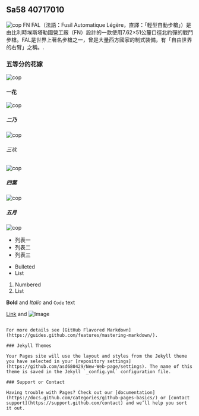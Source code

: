## Sa58 40717010
![cop](https://www.trlng.com/wp-content/uploads/2015/03/Ar_sa58_para.jpg)
FN FAL（法語：Fusil Automatique Légère，直譯：「輕型自動步槍」）是由比利時埃斯塔勒國營工廠（FN）設計的一款使用7.62×51公釐口徑北約彈的戰鬥步槍。FAL是世界上著名步槍之一，曾是大量西方國家的制式裝備，有「自由世界的右臂」之稱。.



### 五等分的花嫁

![cop](https://obs.line-scdn.net/0hskaESGO0LERcPAXDcypTE2ZqLytvUD9HOAp9Rx9ScnAmWGoRY19jcn80dSNzW2saMlJrJn04N3UkDDkXaFhj/w644)

#### 一花

![cop](https://encrypted-tbn0.gstatic.com/images?q=tbn:ANd9GcRmKB4nnFqX2Fi-IO0Gd6nqZ1ASpuCSrmfgLY3IQMTM-trgrE41QxtOjS4IfPZFoCGlND8&usqp=CAU)

##### 二乃

![cop](https://i.imgur.com/yc2LFDi.jpg)

###### 三玖

![cop](https://static.wikia.nocookie.net/5hanayome/images/c/cc/%E4%B8%AD%E9%87%8E%E4%B8%89%E7%8E%96_%E5%8B%95%E7%95%AB%E8%B3%87%E8%A8%8A%E6%A1%86.png/revision/latest?cb=20190420150150&path-prefix=zh-tw)

##### 四葉

![cop](https://static.wikia.nocookie.net/5hanayome/images/5/54/%E4%B8%AD%E9%87%8E%E5%9B%9B%E8%91%89_%E5%8B%95%E7%95%AB%E8%B3%87%E8%A8%8A%E6%A1%86.png/revision/latest?cb=20190420150209&path-prefix=zh-tw)

##### 五月

![cop](https://static.wikia.nocookie.net/5hanayome/images/2/2a/%E4%B8%AD%E9%87%8E%E4%BA%94%E6%9C%88_%E5%8B%95%E7%95%AB%E8%B3%87%E8%A8%8A%E6%A1%86.png/revision/latest?cb=20210130121329&path-prefix=zh-tw)

* 列表一
* 列表二
* 列表三

- Bulleted
- List

1. Numbered
2. List

**Bold** and _Italic_ and `Code` text

[Link](url) and ![Image](src)
```

For more details see [GitHub Flavored Markdown](https://guides.github.com/features/mastering-markdown/).

### Jekyll Themes

Your Pages site will use the layout and styles from the Jekyll theme you have selected in your [repository settings](https://github.com/asd680429/New-Web-page/settings). The name of this theme is saved in the Jekyll `_config.yml` configuration file.

### Support or Contact

Having trouble with Pages? Check out our [documentation](https://docs.github.com/categories/github-pages-basics/) or [contact support](https://support.github.com/contact) and we’ll help you sort it out.
